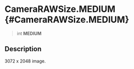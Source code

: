 CameraRAWSize.MEDIUM {#CameraRAWSize.MEDIUM}
====================

> int **MEDIUM**

Description
-----------

3072 x 2048 image.
